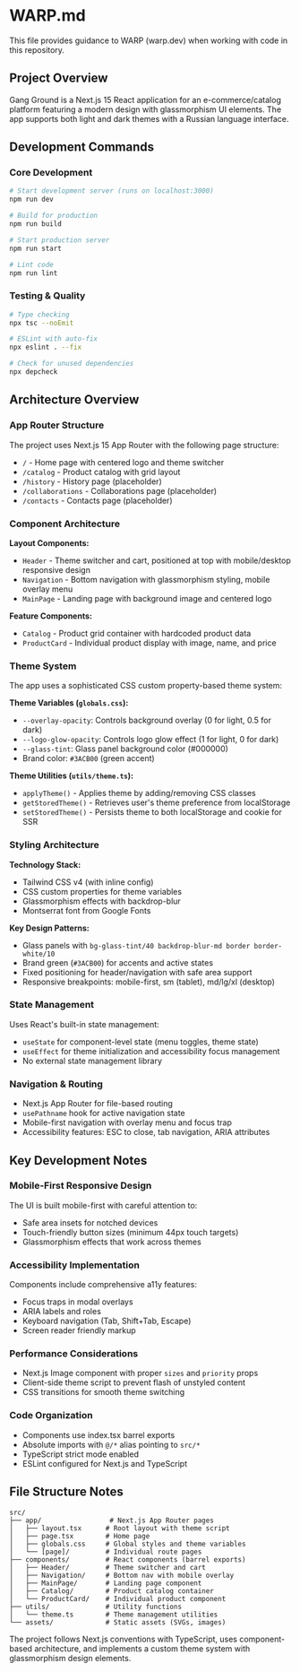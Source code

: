 # WARP.md

This file provides guidance to WARP (warp.dev) when working with code in this repository.

## Project Overview

Gang Ground is a Next.js 15 React application for an e-commerce/catalog platform featuring a modern design with glassmorphism UI elements. The app supports both light and dark themes with a Russian language interface.

## Development Commands

### Core Development
```bash
# Start development server (runs on localhost:3000)
npm run dev

# Build for production
npm run build

# Start production server
npm run start

# Lint code
npm run lint
```

### Testing & Quality
```bash
# Type checking
npx tsc --noEmit

# ESLint with auto-fix
npx eslint . --fix

# Check for unused dependencies
npx depcheck
```

## Architecture Overview

### App Router Structure
The project uses Next.js 15 App Router with the following page structure:
- `/` - Home page with centered logo and theme switcher
- `/catalog` - Product catalog with grid layout
- `/history` - History page (placeholder)
- `/collaborations` - Collaborations page (placeholder)  
- `/contacts` - Contacts page (placeholder)

### Component Architecture

**Layout Components:**
- `Header` - Theme switcher and cart, positioned at top with mobile/desktop responsive design
- `Navigation` - Bottom navigation with glassmorphism styling, mobile overlay menu
- `MainPage` - Landing page with background image and centered logo

**Feature Components:**  
- `Catalog` - Product grid container with hardcoded product data
- `ProductCard` - Individual product display with image, name, and price

### Theme System

The app uses a sophisticated CSS custom property-based theme system:

**Theme Variables (`globals.css`):**
- `--overlay-opacity`: Controls background overlay (0 for light, 0.5 for dark)
- `--logo-glow-opacity`: Controls logo glow effect (1 for light, 0 for dark)  
- `--glass-tint`: Glass panel background color (#000000)
- Brand color: `#3ACB00` (green accent)

**Theme Utilities (`utils/theme.ts`):**
- `applyTheme()` - Applies theme by adding/removing CSS classes
- `getStoredTheme()` - Retrieves user's theme preference from localStorage
- `setStoredTheme()` - Persists theme to both localStorage and cookie for SSR

### Styling Architecture

**Technology Stack:**
- Tailwind CSS v4 (with inline config)
- CSS custom properties for theme variables
- Glassmorphism effects with backdrop-blur
- Montserrat font from Google Fonts

**Key Design Patterns:**
- Glass panels with `bg-glass-tint/40 backdrop-blur-md border border-white/10`
- Brand green (`#3ACB00`) for accents and active states
- Fixed positioning for header/navigation with safe area support
- Responsive breakpoints: mobile-first, sm (tablet), md/lg/xl (desktop)

### State Management

Uses React's built-in state management:
- `useState` for component-level state (menu toggles, theme state)
- `useEffect` for theme initialization and accessibility focus management
- No external state management library

### Navigation & Routing

- Next.js App Router for file-based routing
- `usePathname` hook for active navigation state
- Mobile-first navigation with overlay menu and focus trap
- Accessibility features: ESC to close, tab navigation, ARIA attributes

## Key Development Notes

### Mobile-First Responsive Design
The UI is built mobile-first with careful attention to:
- Safe area insets for notched devices
- Touch-friendly button sizes (minimum 44px touch targets)
- Glassmorphism effects that work across themes

### Accessibility Implementation
Components include comprehensive a11y features:
- Focus traps in modal overlays
- ARIA labels and roles
- Keyboard navigation (Tab, Shift+Tab, Escape)
- Screen reader friendly markup

### Performance Considerations
- Next.js Image component with proper `sizes` and `priority` props
- Client-side theme script to prevent flash of unstyled content
- CSS transitions for smooth theme switching

### Code Organization
- Components use index.tsx barrel exports
- Absolute imports with `@/*` alias pointing to `src/*`
- TypeScript strict mode enabled
- ESLint configured for Next.js and TypeScript

## File Structure Notes

```
src/
├── app/                 # Next.js App Router pages
│   ├── layout.tsx      # Root layout with theme script
│   ├── page.tsx        # Home page
│   ├── globals.css     # Global styles and theme variables
│   └── [page]/         # Individual route pages
├── components/         # React components (barrel exports)
│   ├── Header/         # Theme switcher and cart
│   ├── Navigation/     # Bottom nav with mobile overlay
│   ├── MainPage/       # Landing page component
│   ├── Catalog/        # Product catalog container
│   └── ProductCard/    # Individual product component
├── utils/              # Utility functions
│   └── theme.ts        # Theme management utilities
└── assets/             # Static assets (SVGs, images)
```

The project follows Next.js conventions with TypeScript, uses component-based architecture, and implements a custom theme system with glassmorphism design elements.

